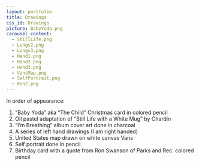 ```yaml
---
layout: portfolio
title: Drawings
css_id: Drawings
picture: BabyYoda.png
carousel_content:
  - StillLife.png
  - Lungs2.png
  - Lungs3.png
  - Hand1.png
  - Hand2.png
  - Hand3.png
  - VansMap.png
  - SelfPortrait.png
  - Ron2.png
---
```

In order of appearance:
1. “Baby Yoda” aka “The Child” Christmas card in colored pencil
2. Oil pastel adaptation of “Still Life with a White Mug” by Chardin
3. “I’m Breathing” album cover art done in charcoal
4. A series of left hand drawings (I am right handed)
5. United States map drawn on white canvas Vans
6. Self portrait done in pencil
7. Birthday card with a quote from Ron Swanson of Parks and Rec. colored pencil
